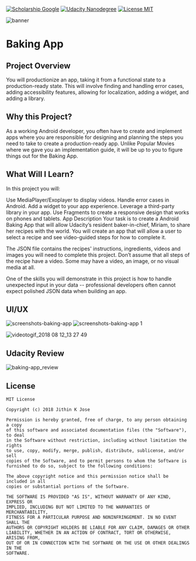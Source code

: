 [![Scholarship Google](https://img.shields.io/badge/scholarship-Google-brightgreen.svg)](https://in.udacity.com/google-india-scholarships)
[![Udacity Nanodegree](https://img.shields.io/badge/Udacity-Nanodegree-blue.svg)](https://in.udacity.com/course/android-developer-nanodegree-by-google--nd801)
[![License MIT](https://img.shields.io/github/license/mashape/apistatus.svg)](https://github.com/Jithin-Jude/Nanodegree_Baking-App/blob/master/LICENSE) 

![banner](https://user-images.githubusercontent.com/20029287/46324719-881b4680-c612-11e8-92b6-5bb5882b2abd.jpg)

# Baking App

## Project Overview
You will productionize an app, taking it from a functional state to a production-ready state. This will involve finding and handling error cases, adding accessibility features, allowing for localization, adding a widget, and adding a library.

## Why this Project?
As a working Android developer, you often have to create and implement apps where you are responsible for designing and planning the steps you need to take to create a production-ready app. Unlike Popular Movies where we gave you an implementation guide, it will be up to you to figure things out for the Baking App.

## What Will I Learn?
In this project you will:

Use MediaPlayer/Exoplayer to display videos.
Handle error cases in Android.
Add a widget to your app experience.
Leverage a third-party library in your app.
Use Fragments to create a responsive design that works on phones and tablets.
App Description
Your task is to create a Android Baking App that will allow Udacity’s resident baker-in-chief, Miriam, to share her recipes with the world. You will create an app that will allow a user to select a recipe and see video-guided steps for how to complete it.

The JSON file contains the recipes' instructions, ingredients, videos and images you will need to complete this project. Don’t assume that all steps of the recipe have a video. Some may have a video, an image, or no visual media at all.

One of the skills you will demonstrate in this project is how to handle unexpected input in your data -- professional developers often cannot expect polished JSON data when building an app.

## UI/UX
![screenshots-baking-app](https://user-images.githubusercontent.com/20029287/46328948-f1f21b00-c627-11e8-9274-068c0e66cba4.jpg)
![screenshots-baking-app 1](https://user-images.githubusercontent.com/20029287/46328969-2f56a880-c628-11e8-8ad6-e734b438e0da.jpg)

![videotogif_2018 08 12_13 27 49](https://user-images.githubusercontent.com/20029287/43999999-5c490722-9e35-11e8-91b6-4972d1a96da1.gif)

## Udacity Review
![baking-app_review](https://user-images.githubusercontent.com/20029287/46329013-7e044280-c628-11e8-8f81-745719bd454f.JPG)


## License
```
MIT License

Copyright (c) 2018 Jithin K Jose

Permission is hereby granted, free of charge, to any person obtaining a copy
of this software and associated documentation files (the "Software"), to deal
in the Software without restriction, including without limitation the rights
to use, copy, modify, merge, publish, distribute, sublicense, and/or sell
copies of the Software, and to permit persons to whom the Software is
furnished to do so, subject to the following conditions:

The above copyright notice and this permission notice shall be included in all
copies or substantial portions of the Software.

THE SOFTWARE IS PROVIDED "AS IS", WITHOUT WARRANTY OF ANY KIND, EXPRESS OR
IMPLIED, INCLUDING BUT NOT LIMITED TO THE WARRANTIES OF MERCHANTABILITY,
FITNESS FOR A PARTICULAR PURPOSE AND NONINFRINGEMENT. IN NO EVENT SHALL THE
AUTHORS OR COPYRIGHT HOLDERS BE LIABLE FOR ANY CLAIM, DAMAGES OR OTHER
LIABILITY, WHETHER IN AN ACTION OF CONTRACT, TORT OR OTHERWISE, ARISING FROM,
OUT OF OR IN CONNECTION WITH THE SOFTWARE OR THE USE OR OTHER DEALINGS IN THE
SOFTWARE.
```

